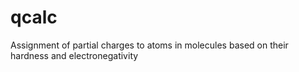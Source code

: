 # qcalc
Assignment of partial charges to atoms in molecules based on their hardness and electronegativity
